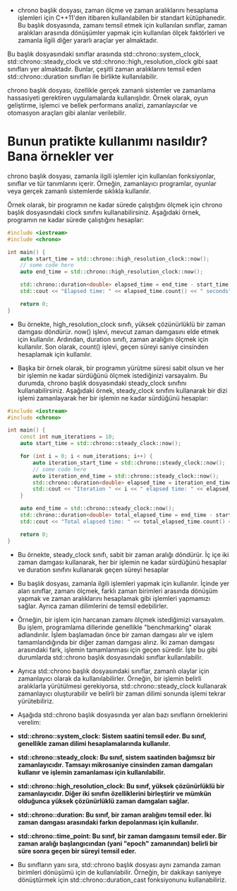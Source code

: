 - chrono başlık dosyası, zaman ölçme ve zaman aralıklarını hesaplama işlemleri için C++11'den itibaren kullanılabilen bir standart kütüphanedir. Bu başlık dosyasında, zamanı temsil etmek için kullanılan sınıflar, zaman aralıkları arasında dönüşümler yapmak için kullanılan ölçek faktörleri ve zamanla ilgili diğer yararlı araçlar yer almaktadır.

Bu başlık dosyasındaki sınıflar arasında std::chrono::system_clock, std::chrono::steady_clock ve std::chrono::high_resolution_clock gibi saat sınıfları yer almaktadır. Bunlar, çeşitli zaman aralıklarını temsil eden std::chrono::duration sınıfları ile birlikte kullanılabilir.

chrono başlık dosyası, özellikle gerçek zamanlı sistemler ve zamanlama hassasiyeti gerektiren uygulamalarda kullanışlıdır. Örnek olarak, oyun geliştirme, işlemci ve bellek performans analizi, zamanlayıcılar ve otomasyon araçları gibi alanlar verilebilir.

# Bunun pratikte kullanımı nasıldır? Bana örnekler ver

chrono başlık dosyası, zamanla ilgili işlemler için kullanılan fonksiyonlar, sınıflar ve tür tanımlarını içerir. Örneğin, zamanlayıcı programlar, oyunlar veya gerçek zamanlı sistemlerde sıklıkla kullanılır.

Örnek olarak, bir programın ne kadar sürede çalıştığını ölçmek için chrono başlık dosyasındaki clock sınıfını kullanabilirsiniz. Aşağıdaki örnek, programın ne kadar sürede çalıştığını hesaplar:

```CPP
#include <iostream>
#include <chrono>

int main() {
    auto start_time = std::chrono::high_resolution_clock::now();
    // some code here
    auto end_time = std::chrono::high_resolution_clock::now();

    std::chrono::duration<double> elapsed_time = end_time - start_time;
    std::cout << "Elapsed time: " << elapsed_time.count() << " seconds" << std::endl;

    return 0;
}

```

- Bu örnekte, high_resolution_clock sınıfı, yüksek çözünürlüklü bir zaman damgası döndürür. now() işlevi, mevcut zaman damgasını elde etmek için kullanılır. Ardından, duration sınıfı, zaman aralığını ölçmek için kullanılır. Son olarak, count() işlevi, geçen süreyi saniye cinsinden hesaplamak için kullanılır.

- Başka bir örnek olarak, bir programın yürütme süresi sabit olsun ve her bir işlemin ne kadar sürdüğünü ölçmek istediğinizi varsayalım. Bu durumda, chrono başlık dosyasındaki steady_clock sınıfını kullanabilirsiniz. Aşağıdaki örnek, steady_clock sınıfını kullanarak bir dizi işlemi zamanlayarak her bir işlemin ne kadar sürdüğünü hesaplar:

```CPP
#include <iostream>
#include <chrono>

int main() {
    const int num_iterations = 10;
    auto start_time = std::chrono::steady_clock::now();

    for (int i = 0; i < num_iterations; i++) {
        auto iteration_start_time = std::chrono::steady_clock::now();
        // some code here
        auto iteration_end_time = std::chrono::steady_clock::now();
        std::chrono::duration<double> elapsed_time = iteration_end_time - iteration_start_time;
        std::cout << "Iteration " << i << " elapsed time: " << elapsed_time.count() << " seconds" << std::endl;
    }

    auto end_time = std::chrono::steady_clock::now();
    std::chrono::duration<double> total_elapsed_time = end_time - start_time;
    std::cout << "Total elapsed time: " << total_elapsed_time.count() << " seconds" << std::endl;

    return 0;
}

```

- Bu örnekte, steady_clock sınıfı, sabit bir zaman aralığı döndürür. İç içe iki zaman damgası kullanarak, her bir işlemin ne kadar sürdüğünü hesaplar ve duration sınıfını kullanarak geçen süreyi hesaplar


- Bu başlık dosyası, zamanla ilgili işlemleri yapmak için kullanılır. İçinde yer alan sınıflar, zamanı ölçmek, farklı zaman birimleri arasında dönüşüm yapmak ve zaman aralıklarını hesaplamak gibi işlemleri yapmamızı sağlar. Ayrıca zaman dilimlerini de temsil edebilirler.

- Örneğin, bir işlem için harcanan zamanı ölçmek istediğimizi varsayalım. Bu işlem, programlama dillerinde genellikle "benchmarking" olarak adlandırılır. İşlem başlamadan önce bir zaman damgası alır ve işlem tamamlandığında bir diğer zaman damgası alırız. İki zaman damgası arasındaki fark, işlemin tamamlanması için geçen süredir. İşte bu gibi durumlarda std::chrono başlık dosyasındaki sınıflar kullanılabilir.

- Ayrıca std::chrono başlık dosyasındaki sınıflar, zamanlı olaylar için zamanlayıcı olarak da kullanılabilirler. Örneğin, bir işlemin belirli aralıklarla yürütülmesi gerekiyorsa, std::chrono::steady_clock kullanarak zamanlayıcı oluşturabilir ve belirli bir zaman dilimi sonunda işlemi tekrar yürütebiliriz.

- Aşağıda std::chrono başlık dosyasında yer alan bazı sınıfların örneklerini verelim:

- **std::chrono::system_clock: Sistem saatini temsil eder. Bu sınıf, genellikle zaman dilimi hesaplamalarında kullanılır.**

- **std::chrono::steady_clock: Bu sınıf, sistem saatinden bağımsız bir zamanlayıcıdır. Tamsayı mikrosaniye cinsinden zaman damgaları kullanır ve işlemin zamanlaması için kullanılabilir.**

- **std::chrono::high_resolution_clock: Bu sınıf, yüksek çözünürlüklü bir zamanlayıcıdır. Diğer iki sınıfın özelliklerini birleştirir ve mümkün olduğunca yüksek çözünürlüklü zaman damgaları sağlar.**

- **std::chrono::duration: Bu sınıf, bir zaman aralığını temsil eder. İki zaman damgası arasındaki farkın depolanması için kullanılır.**

- **std::chrono::time_point: Bu sınıf, bir zaman damgasını temsil eder. Bir zaman aralığı başlangıcından (yani "epoch" zamanından) belirli bir süre sonra geçen bir süreyi temsil eder.**

- Bu sınıfların yanı sıra, std::chrono başlık dosyası aynı zamanda zaman birimleri dönüşümü için de kullanılabilir. Örneğin, bir dakikayı saniyeye dönüştürmek için std::chrono::duration_cast fonksiyonunu kullanabiliriz.














